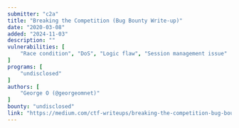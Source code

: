 ```yaml
---
submitter: "c2a"
title: "Breaking the Competition (Bug Bounty Write-up)"
date: "2020-03-08"
added: "2024-11-03"
description: ""
vulnerabilities: [
    "Race condition", "DoS", "Logic flaw", "Session management issue"
]
programs: [
    "undisclosed"
]
authors: [
    "George O (@georgeomnet)"
]
bounty: "undisclosed"
link: "https://medium.com/ctf-writeups/breaking-the-competition-bug-bounty-write-up-ca7cb7bc53f5"
---
```




